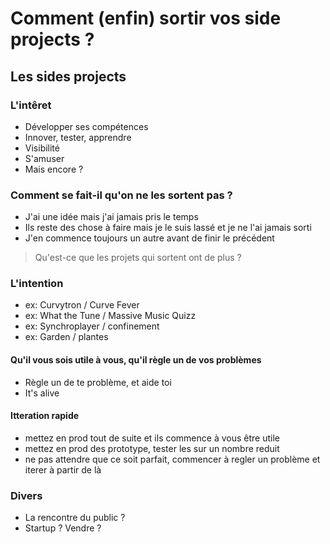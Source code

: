 # Comment (enfin) sortir vos side projects ?

## Les sides projects

### L'intêret

- Développer ses compétences
- Innover, tester, apprendre
- Visibilité
- S'amuser
- Mais encore ?

### Comment se fait-il qu'on ne les sortent pas ?

- J'ai une idée mais j'ai jamais pris le temps
- Ils reste des chose à faire mais je le suis lassé et je ne l'ai jamais sorti
- J'en commence toujours un autre avant de finir le précédent

> Qu'est-ce que les projets qui sortent ont de plus ?

### L'intention

- ex: Curvytron / Curve Fever
- ex: What the Tune / Massive Music Quizz
- ex: Synchroplayer / confinement
- ex: Garden / plantes

#### Qu'il vous sois utile à vous, qu'il règle un de vos problèmes

- Règle un de te problème, et aide toi
- It's alive

#### Itteration rapide

- mettez en prod tout de suite et ils commence à vous être utile
- mettez en prod des prototype, tester les sur un nombre reduit
- ne pas attendre que ce soit parfait, commencer à regler un problème et iterer à partir de là

### Divers
- La rencontre du public ?
- Startup ? Vendre ?

